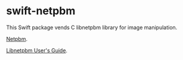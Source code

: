# swift-netpbm
This Swift package vends C libnetpbm library for image manipulation.

[Netpbm](https://netpbm.sourceforge.net/doc/).

[Libnetpbm User's Guide](https://netpbm.sourceforge.net/doc/libnetpbm_ug.html).
